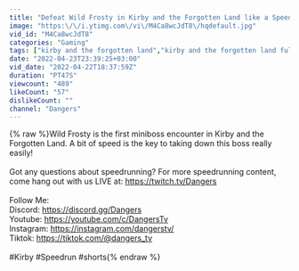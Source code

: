 ```yaml
---
title: "Defeat Wild Frosty in Kirby and the Forgotten Land like a Speedrunner! #shorts"
image: "https:\/\/i.ytimg.com\/vi\/M4Ca8wcJdT8\/hqdefault.jpg"
vid_id: "M4Ca8wcJdT8"
categories: "Gaming"
tags: ["kirby and the forgotten land","kirby and the forgotten land full game","kirby and the forgotten land all bosses"]
date: "2022-04-23T23:39:25+03:00"
vid_date: "2022-04-22T18:37:59Z"
duration: "PT47S"
viewcount: "489"
likeCount: "57"
dislikeCount: ""
channel: "Dangers"
---
```

{% raw %}Wild Frosty is the first miniboss encounter in Kirby and the Forgotten Land. A bit of speed is the key to taking down this boss really easily!<br /><br />Got any questions about speedrunning? For more speedrunning content, come hang out with us LIVE at: <a rel="nofollow" target="blank" href="https://twitch.tv/Dangers">https://twitch.tv/Dangers</a><br /><br />Follow Me:<br />Discord: <a rel="nofollow" target="blank" href="https://discord.gg/Dangers">https://discord.gg/Dangers</a><br />Youtube: <a rel="nofollow" target="blank" href="https://youtube.com/c/DangersTv">https://youtube.com/c/DangersTv</a><br />Instagram: <a rel="nofollow" target="blank" href="https://instagram.com/dangerstv/">https://instagram.com/dangerstv/</a><br />Tiktok: <a rel="nofollow" target="blank" href="https://tiktok.com/@dangers_tv">https://tiktok.com/@dangers_tv</a><br /><br />#Kirby #Speedrun #shorts{% endraw %}
